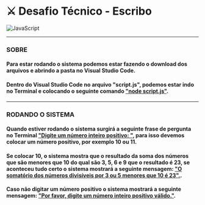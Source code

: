 # ⚔️ Desafio Técnico - Escribo

![JavaScript](https://img.shields.io/badge/javascript-%23323330.svg?style=for-the-badge&logo=javascript&logoColor=%23F7DF1E)

----
### SOBRE
#### Para estar rodando o sistema podemos estar fazendo o download dos arquivos e abrindo a pasta no Visual Studio Code.
#### Dentro do Visual Studio Code no arquivo "script.js", podemos estar indo no Terminal e colocando o seguinte comando ["node script.js"](node).
----
### RODANDO O SISTEMA
#### Quando estiver rodando o sistema surgirá a seguinte frase de pergunta no Terminal ["Digite um número inteiro positivo: "](numeroUsuario),  para isso devemos colocar um número positivo, por exemplo 10 ou 11.
#### Se colocar 10, o sistema mostra que o resultado da soma dos números que são menores que 10 do qual são 3, 5, 6 e 9 que o resultado é 23, se aconteceu tudo certo o sistema mostrará a seguinte mensagem: ["O somatório dos números divisíveis por 3 ou 5 menores que 10 é 23".](deuCerto).
#### Caso não digitar um número positivo o sistema mostrará a seguinte mensagem: ["Por favor, digite um número inteiro positivo válido."](erro).
